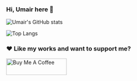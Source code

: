 ### Hi, Umair here 👋 

![Umair's GitHub stats](https://github-readme-stats.vercel.app/api?username=umairnawaz333&show_icons=true&theme=transparent)

![Top Langs](https://github-readme-stats.vercel.app/api/top-langs/?username=umairnawaz333&layout=compact)

### ♥ Like my works and want to support me?
<a href="https://www.buymeacoffee.com/umairnawaz" target="_blank"><img src="https://cdn.buymeacoffee.com/buttons/v2/default-blue.png" alt="Buy Me A Coffee" style="height: 45px !important;width: 162.75px !important;" ></a>
